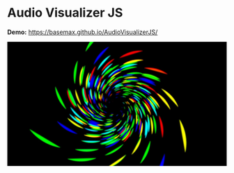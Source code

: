 # Audio Visualizer JS

**Demo:** https://basemax.github.io/AudioVisualizerJS/

[![Audio Visualizer JS](preview.jpg)](https://basemax.github.io/AudioVisualizerJS/)

